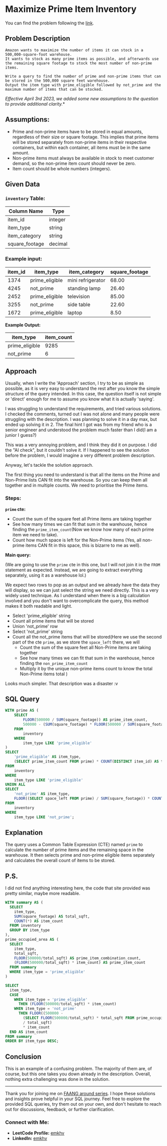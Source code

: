 # Maximize Prime Item Inventory
You can find the problem following the [link](https://datalemur.com/questions/prime-warehouse-storage).
## Problem Description

```csv
Amazon wants to maximize the number of items it can stock in a 500,000-square-foot warehouse.
It wants to stock as many prime items as possible, and afterwards use the remaining square footage to stock the most number of non-prime items.

Write a query to find the number of prime and non-prime items that can be stored in the 500,000 square feet warehouse.
Output the item type with prime_eligible followed by not_prime and the maximum number of items that can be stocked.

```

*Effective April 3rd 2023, we added some new assumptions to the question to provide additional clarity.**


## Assumptions:

- Prime and non-prime items have to be stored in equal amounts, regardless of their size or square footage.
This implies that prime items will be stored separately from non-prime items in their respective containers,
but within each container, all items must be in the same amount.
- Non-prime items must always be available in stock to meet customer demand, so the non-prime item count should never be zero.
- Item count should be whole numbers (integers).

## Given Data

### `inventory` Table:

| Column Name    | Type    |
| -------------- | ------- |
| item_id        | integer |
| item_type      | string  |
| item_category  | string  |
| square_footage | decimal |
### __Example input__:

| item_id | item_type      | item_category       | square_footage |
|---------|-----------------|---------------------|-----------------|
| 1374    | prime_eligible  | mini refrigerator   | 68.00           |
| 4245    | not_prime       | standing lamp       | 26.40           |
| 2452    | prime_eligible  | television          | 85.00           |
| 3255    | not_prime       | side table          | 22.60           |
| 1672    | prime_eligible  | laptop              | 8.50            |

**Example Output:**

| item_type      | item_count |
| -------------- | ---------- |
| prime_eligible | 9285       |
| not_prime      | 6          |

## Approach

Usually, when I write the 'Approach' section, I try to be as simple as possible, as it is very easy to understand the rest after you know the simple structure of the query intended.
In this case, the question itself is not simple or 'direct' enough for me to assume you know what it is actually 'saying'. 


I was struggling to understand the requirements, and tried various solutions. 
I checked the comments, turned out I was not alone and many people were struggling with the description. I was planning to solve it in a day max, but ended up solving it in 2. 
The final hint I got was from my friend who is a senior engineer and understood the problem much faster than I did(I am a junior I guess?) 


This was a very annoying problem, and I think they did it on purpose. I did the "AI check", but it couldn't solve it. 
If I happened to see the solution before the problem, I would imagine a very different problem description.

Anyway, let's tackle the solution approach.

The first thing you need to understand is that all the items on the Prime and Non-Prime lists CAN fit into the warehouse. 
So you can keep them all together and in multiple counts. We need to prioritise the Prime items. 

### Steps:


**`prime` cte:**
 - Count the sum of the square feet all Prime items are taking together
 - See how many times we can fit that sum in the warehouse, hence finding the `prime_item_count`(Now we know how many of each prime item we need to take).
 - Count how much space is left for the Non-Prime items (Yes, all non-prime items CAN fit in this space, this is bizarre to me as well).


**Main query:**
 
 (We are going to use the `prime` cte in this one, but I will not join it in the `FROM` statement as expected.
Instead, we are going to extract everything separately, using it as a warehouse lol.)

We expect two rows to pop as an output and we already have the data they will display, so we can just select the string we need directly. 
This is a very widely used technique. As I understand when there is a big calculation involved and you don't want to overcomplicate the query, this method makes it both readable and light.

 - Select 'prime_eligible' string
 - Count all prime items that will be stored
 - Union 'not_prime' row
 - Select 'not_prime' string
 - Count all the not_prime items that will be stored(Here we use the second part of the cte `prime`, as we store the `space_left` there, we will
      - Count the sum of the square feet all Non-Prime items are taking together
      - See how many times we can fit that sum in the warehouse, hence finding the `non_prime_item_count` 
      - Multiply it by the unique non-prime items count to know the total Non-Prime items total
   )

Looks much simpler. That description was a disaster :v 



## SQL Query

```sql
WITH prime AS (
    SELECT
        FLOOR(500000 / SUM(square_footage)) AS prime_item_count, 
        500000 - (SUM(square_footage) * FLOOR(500000 / SUM(square_footage))) AS space_left
    FROM
        inventory
    WHERE
        item_type LIKE 'prime_eligible'
)
SELECT
    'prime_eligible' AS item_type,
    (SELECT prime_item_count FROM prime) * COUNT(DISTINCT item_id) AS total_items
FROM
    inventory
WHERE
    item_type LIKE 'prime_eligible'
UNION ALL
SELECT
    'not_prime' AS item_type,
    FLOOR((SELECT space_left FROM prime) / SUM(square_footage)) * COUNT(DISTINCT item_id) AS total_items
FROM
    inventory
WHERE
    item_type LIKE 'not_prime';
```

## Explanation

The query uses a Common Table Expression (CTE) named `prime` to calculate the number of prime items and the remaining space in the warehouse. It then selects prime and non-prime eligible items separately and calculates the overall count of items to be stored.

## P.S.

I did not find anything interesting here, the code that site provided was pretty similar, maybe more readable. 


```sql
WITH summary AS (  
  SELECT  
    item_type,  
    SUM(square_footage) AS total_sqft,  
    COUNT(*) AS item_count  
  FROM inventory  
  GROUP BY item_type
),
prime_occupied_area AS (  
  SELECT  
    item_type,
    total_sqft,
    FLOOR(500000/total_sqft) AS prime_item_combination_count,
    (FLOOR(500000/total_sqft) * item_count) AS prime_item_count
  FROM summary  
  WHERE item_type = 'prime_eligible'
)

SELECT
  item_type,
  CASE 
    WHEN item_type = 'prime_eligible' 
      THEN (FLOOR(500000/total_sqft) * item_count)
    WHEN item_type = 'not_prime' 
      THEN FLOOR((500000 - 
        (SELECT FLOOR(500000/total_sqft) * total_sqft FROM prime_occupied_area))  
        / total_sqft)  
        * item_count
  END AS item_count
FROM summary
ORDER BY item_type DESC;
```

## Conclusion

This is an example of a confusing problem. The majority of them are, of course, but this one takes you down already in the description. Overall, nothing extra challenging was done in the solution.

---

Thank you for joining me on [FAANG around series](https://github.com/emkhv/FAANG_around/). I hope these solutions and insights prove helpful in your SQL journey. Feel free to explore the provided SQL queries, try them out on your own, and don't hesitate to reach out for discussions, feedback, or further clarification.

### Connect with Me:
- **LeetCode Profile:** [emkhv](https://leetcode.com/emkhv/)
- **LinkedIn:** [emkhv](https://www.linkedin.com/in/emkhv/)
